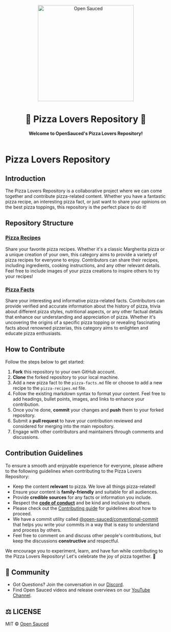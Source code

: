 <div align="center">
  <br>
  <img alt="Open Sauced" src="https://i.ibb.co/7jPXt0Z/logo1-92f1a87f.png" width="300px">
  <h1>🍕 Pizza Lovers Repository 🍕</h1>
  <strong>Welcome to OpenSauced's Pizza Lovers Repository!</strong>
</div>
<br> 

# Pizza Lovers Repository
## Introduction

The Pizza Lovers Repository is a collaborative project where we can come together and contribute pizza-related content. Whether you have a fantastic pizza recipe, an interesting pizza fact, or just want to share your opinions on the best pizza toppings, this repository is the perfect place to do it!

## Repository Structure
### [Pizza Recipes](pizza-recipes.md) 
Share your favorite pizza recipes. Whether it's a classic Margherita pizza or a unique creation of your own, this category aims to provide a variety of pizza recipes for everyone to enjoy. Contributors can share their recipes, including ingredients, cooking instructions, and any other relevant details. Feel free to include images of your pizza creations to inspire others to try your recipes!

### [Pizza Facts](pizza-facts.md) 
Share your interesting and informative pizza-related facts. Contributors can provide verified and accurate information about the history of pizza, trivia about different pizza styles, nutritional aspects, or any other factual details that enhance our understanding and appreciation of pizza. Whether it's uncovering the origins of a specific pizza topping or revealing fascinating facts about renowned pizzerias, this category aims to enlighten and educate pizza enthusiasts.


## How to Contribute

Follow the steps below to get started:

1. **Fork** this repository to your own GitHub account.
2. **Clone** the forked repository to your local machine.
3. Add a new pizza fact to the `pizza-facts.md` file or choose to add a new recipe to the `pizza-recipes.md` file. 
4. Follow the existing markdown syntax to format your content. Feel free to add headings, bullet points, images, and links to enhance your contribution.
5. Once you're done, **commit** your changes and **push** them to your forked repository.
6. Submit a **pull request** to have your contribution reviewed and considered for merging into the main repository.
7. Engage with other contributors and maintainers through comments and discussions.

## Contribution Guidelines

To ensure a smooth and enjoyable experience for everyone, please adhere to the following guidelines when contributing to the Pizza Lovers Repository:

- Keep the content **relevant** to pizza. We love all things pizza-related!
- Ensure your content is **family-friendly** and suitable for all audiences.
- Provide **credible sources** for any facts or information you include.
- Respect the **[code of conduct](https://github.com/open-sauced/.github/blob/main/CODE_OF_CONDUCT.md)** and be kind and inclusive to others.
- Please check out the [Contributing guide](https://docs.opensauced.pizza/contributing/introduction-to-contributing/) for guidelines about how to proceed.
- We have a commit utility called [@open-sauced/conventional-commit](https://github.com/open-sauced/conventional-commit) that helps you write your commits in a way that is easy to understand and process by others.
- Feel free to comment on and discuss other people's contributions, but keep the discussions **constructive** and respectful.

We encourage you to experiment, learn, and have fun while contributing to the Pizza Lovers Repository! Let's celebrate the joy of pizza together. 🎉

## 🍕 Community

- Got Questions? Join the conversation in our [Discord](https://discord.gg/U2peSNf23P).  
- Find Open Sauced videos and release overviews on our [YouTube Channel](https://www.youtube.com/channel/UCklWxKrTti61ZCROE1e5-MQ).

## ⚖️ LICENSE

MIT © [Open Sauced](LICENSE)
